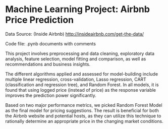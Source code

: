 # Machine Learning Project: Airbnb Price Prediction

Data Source: (Inside Airbnb) http://insideairbnb.com/get-the-data/ 

Code file: .pynb documents with comments


This project involves preprocessing and data cleaning, exploratory data analysis, feature selection, model fitting and comparison, as well as recommendations and business insights. 

The different algorithms applied and assessed for model-building include multiple linear regression, cross-validation, Lasso regression, CART (classification and regression tree), and Random Forest. In all models, it is found that using logged price (instead of price) as the response variable improves the prediction power significantly. 

Based on two major performance metrics, we picked Random Forest Model as the final model for pricing suggestions. The result is beneficial for both the Airbnb website and potential hosts, as they can utilize this technique to rationally determine an appropriate price in the changing market conditions.
